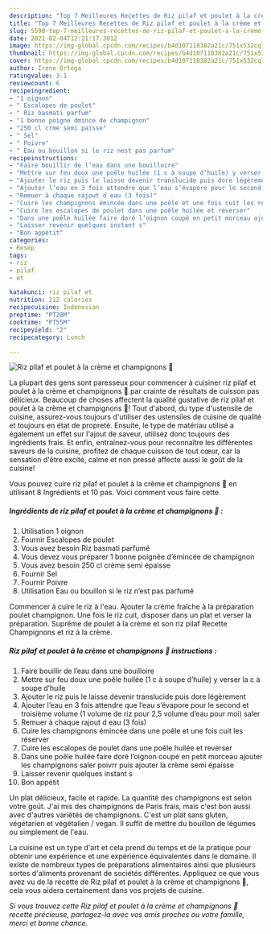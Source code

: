 ```yaml
---
description: "Top 7 Meilleures Recettes de Riz pilaf et poulet à la crème et champignons 🍄"
title: "Top 7 Meilleures Recettes de Riz pilaf et poulet à la crème et champignons 🍄"
slug: 5598-top-7-meilleures-recettes-de-riz-pilaf-et-poulet-a-la-creme-et-champignons
date: 2021-02-04T12:21:17.301Z
image: https://img-global.cpcdn.com/recipes/b4d107118382a21c/751x532cq70/riz-pilaf-et-poulet-a-la-creme-et-champignons-🍄-photo-principale-de-la-recette.jpg
thumbnail: https://img-global.cpcdn.com/recipes/b4d107118382a21c/751x532cq70/riz-pilaf-et-poulet-a-la-creme-et-champignons-🍄-photo-principale-de-la-recette.jpg
cover: https://img-global.cpcdn.com/recipes/b4d107118382a21c/751x532cq70/riz-pilaf-et-poulet-a-la-creme-et-champignons-🍄-photo-principale-de-la-recette.jpg
author: Irene Ortega
ratingvalue: 3.1
reviewcount: 6
recipeingredient:
- "1 oignon"
- " Escalopes de poulet"
- " Riz basmati parfum"
- "1 bonne poigne dmince de champignon"
- "250 cl crme semi paisse"
- " Sel"
- " Poivre"
- " Eau ou bouillon si le riz nest pas parfum"
recipeinstructions:
- "Faire bouillir de l’eau dans une bouilloire"
- "Mettre sur feu doux une poêle huilée (1 c à soupe d’huile) y verser la c à soupe d’huile"
- "Ajouter le riz puis le laisse devenir translucide puis dore légèrement"
- "Ajouter l’eau en 3 fois attendre que l’eau s’évapore pour le second et troisième volume (1 volume de riz pour 2,5 volume d’eau pour moi) saler"
- "Remuer à chaque rajout d eau (3 fois)"
- "Cuire les champignons émincée dans une poêle et une fois cuit les réserver"
- "Cuire les escalopes de poulet dans une poêle huilée et reverser"
- "Dans une poêle huilée faire doré l’oignon coupé en petit morceau ajouter les champignons saler poivrr puis ajouter la crème semi épaisse"
- "Laisser revenir quelques instant s"
- "Bon appétit"
categories:
- Resep
tags:
- riz
- pilaf
- et

katakunci: riz pilaf et 
nutrition: 212 calories
recipecuisine: Indonesian
preptime: "PT28M"
cooktime: "PT55M"
recipeyield: "2"
recipecategory: Lunch

---
```



![Riz pilaf et poulet à la crème et champignons 🍄](https://img-global.cpcdn.com/recipes/b4d107118382a21c/751x532cq70/riz-pilaf-et-poulet-a-la-creme-et-champignons-🍄-photo-principale-de-la-recette.jpg)

La plupart des gens sont paresseux pour commencer à cuisiner riz pilaf et poulet à la crème et champignons 🍄 par crainte de résultats de cuisson pas délicieux. Beaucoup de choses affectent la qualité gustative de riz pilaf et poulet à la crème et champignons 🍄! Tout d'abord, du type d'ustensile de cuisine, assurez-vous toujours d'utiliser des ustensiles de cuisine de qualité et toujours en état de propreté. Ensuite, le type de matériau utilisé a également un effet sur l'ajout de saveur, utilisez donc toujours des ingrédients frais. Et enfin, entraînez-vous pour reconnaître les différentes saveurs de la cuisine, profitez de chaque cuisson de tout cœur, car la sensation d'être excité, calme et non pressé affecte aussi le goût de la cuisine!

<!--inarticleads1-->

Vous pouvez cuire riz pilaf et poulet à la crème et champignons 🍄 en utilisant 8 Ingrédients et 10 pas. Voici comment vous faire cette.

##### Ingrédients de riz pilaf et poulet à la crème et champignons 🍄 :

1. Utilisation 1 oignon
1. Fournir  Escalopes de poulet
1. Vous avez besoin  Riz basmati parfumé
1. Vous devez vous préparer 1 bonne poignée d’émincée de champignon
1. Vous avez besoin 250 cl crème semi épaisse
1. Fournir  Sel
1. Fournir  Poivre
1. Utilisation  Eau ou bouillon si le riz n’est pas parfumé


Commencer à cuire le riz à l&#39;eau. Ajouter la crème fraîche à la préparation poulet champignon. Une fois le riz cuit, disposer dans un plat et verser la préparation. Suprême de poulet à la crème et son riz pilaf Recette Champignons et riz à la crème. 

<!--inarticleads2-->

##### Riz pilaf et poulet à la crème et champignons 🍄 instructions :

1. Faire bouillir de l’eau dans une bouilloire
1. Mettre sur feu doux une poêle huilée (1 c à soupe d’huile) y verser la c à soupe d’huile
1. Ajouter le riz puis le laisse devenir translucide puis dore légèrement
1. Ajouter l’eau en 3 fois attendre que l’eau s’évapore pour le second et troisième volume (1 volume de riz pour 2,5 volume d’eau pour moi) saler
1. Remuer à chaque rajout d eau (3 fois)
1. Cuire les champignons émincée dans une poêle et une fois cuit les réserver
1. Cuire les escalopes de poulet dans une poêle huilée et reverser
1. Dans une poêle huilée faire doré l’oignon coupé en petit morceau ajouter les champignons saler poivrr puis ajouter la crème semi épaisse
1. Laisser revenir quelques instant s
1. Bon appétit


Un plat délicieux, facile et rapide. La quantité des champignons est selon votre goût. J&#39;ai mis des champignons de Paris frais, mais c&#39;est bon aussi avec d&#39;autres variétés de champignons. C&#39;est un plat sans gluten, végétarien et végétalien / vegan. Il suffit de mettre du bouillon de légumes ou simplement de l&#39;eau. 

<!--inarticleads1-->

<p>
La cuisine est un type d'art et cela prend du temps et de la pratique pour obtenir une expérience et une expérience équivalentes dans le domaine. Il existe de nombreux types de préparations alimentaires ainsi que plusieurs sortes d'aliments provenant de sociétés différentes. Appliquez ce que vous avez vu de la recette de Riz pilaf et poulet à la crème et champignons 🍄, cela vous aidera certainement dans vos projets de cuisine.
</p>

<p>
<i>Si vous trouvez cette Riz pilaf et poulet à la crème et champignons 🍄 recette précieuse, partagez-la avec vos amis proches ou votre famille, merci et bonne chance.</i>
</p>
